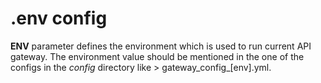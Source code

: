 # .env config
**ENV** parameter defines the environment which is used to run current API gateway.
The environment value should be mentioned in the one of the configs in the *config* directory like > gateway_config_[env].yml.
